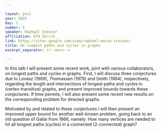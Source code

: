 ```yaml
---

layout: post
year: 2025
day: 2
number: 5
speaker: Raphael Steiner
affiliation: ETH Zürich
link: https://sites.google.com/view/raphael-mario-steiner/
title: On longest paths and cycles in graphs
excerpt_separator: <!--more-->

---
```


In this talk I will present some recent work, joint with various collaborators, on longest paths and cycles in graphs. First, I will discuss three conjectures due to Lovasz (1969), Thomassen (1978) and Smith (1984), respectively, regarding the length and intersections of longest paths and cycles in (vertex-transitive) graphs, and present improved bounds towards these conjectures. If time permits, I will also present some recent new results on the corresponding problem for directed graphs. 

Motivated by and related to these conjectures I will then present an improved upper bound for another well-known problem, going back to an old question of Gallai from 1966, namely: How many vertices are needed to hit all longest paths (cycles) in a connected (2-connected) graph?

<!--more-->
